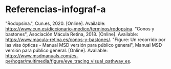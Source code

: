 # Referencias-infograf-a
"Rodopsina.", Cun.es, 2020. [Online]. Available: https://www.cun.es/diccionario-medico/terminos/rodopsina.
"Conos y bastones", Asociación Mácula Retina, 2018. [Online]. Available: https://www.macula-retina.es/conos-y-bastones/.
"Figure: Un recorrido por las vías ópticas - Manual MSD versión para público general", Manual MSD versión para público general. [Online]. Available: https://www.msdmanuals.com/es-pe/hogar/multimedia/figure/eye_tracing_visual_pathway_es.
